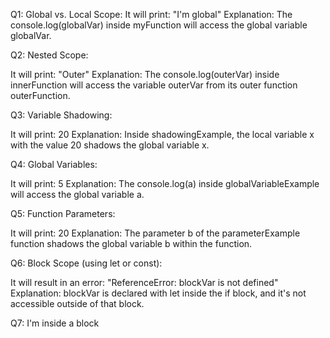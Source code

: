 Q1: Global vs. Local Scope:
It will print: "I'm global"
Explanation: The console.log(globalVar) inside myFunction will access the global variable globalVar.

Q2:
Nested Scope:

It will print: "Outer"
Explanation: The console.log(outerVar) inside innerFunction will access the variable outerVar from its outer function outerFunction.

Q3:
Variable Shadowing:

It will print: 20
Explanation: Inside shadowingExample, the local variable x with the value 20 shadows the global variable x.

Q4:
Global Variables:

It will print: 5
Explanation: The console.log(a) inside globalVariableExample will access the global variable a.

Q5:
Function Parameters:

It will print: 20
Explanation: The parameter b of the parameterExample function shadows the global variable b within the function.

Q6:
Block Scope (using let or const):

It will result in an error: "ReferenceError: blockVar is not defined"
Explanation: blockVar is declared with let inside the if block, and it's not accessible outside of that block.

Q7:
I'm inside a block
